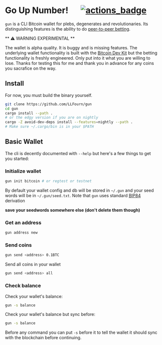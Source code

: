 # Go Up Number! &emsp; [![actions_badge]][actions_url]

[actions_badge]: https://github.com/llfourn/gun/workflows/Tests/badge.svg
[actions_url]: https://github.com/llfourn/gun/actions?query=workflow%3ATests


`gun` is a CLI Bitcoin wallet for plebs, degenerates and revolutionaries.
Its distinguishing features is the ability to do [peer-to-peer betting](./docs/bet.md).

** ⚠ WARNING EXPERIMENTAL **

The wallet is alpha quality.
It is buggy and is missing features.
The underlying wallet functionality is built with the [Bitcoin Dev Kit](bitcoindevkit.org) but the betting functionality is freshly engineered.
Only put into it what you are willing to lose.
Thanks for testing this for me and thank you in advance for any coins you sacrafice on the way.

## Install

For now, you must build the binary yourself.

``` sh
git clone https://github.com/LLFourn/gun
cd gun
cargo install --path .
# or the edgy version if you are on nightly
cargo -Z avoid-dev-deps install --features=nightly --path .
# Make sure ~/.cargo/bin is in your $PATH
```
## Basic Wallet

The cli is decently documented with `--help` but here's a few things to get you started:

### Initialize wallet

``` sh
gun init bitcoin # or regtest or testnet
```

By default your wallet config and db will be stored in `~/.gun` and your seed words will be in `~/.gun/seed.txt`.
Note that `gun` uses standard [BIP84] derivation

**save your seedwords somewhere else (don't delete them though)**

### Get an address

``` sh
gun address new
```

### Send coins


``` sh
gun send <address> 0.1BTC
```

Send all coins in your wallet

``` sh
gun send <address> all
```

### Check balance

Check your wallet's balance:

``` sh
gun -s balance
```

Check your wallet's balance but sync before:

``` sh
gun -s balance
```

Before any command you can put `-s` before it to tell the wallet it should sync with the blockchain before continuing.

[BIP84]: https://github.com/bitcoin/bips/blob/master/bip-0084.mediawiki
